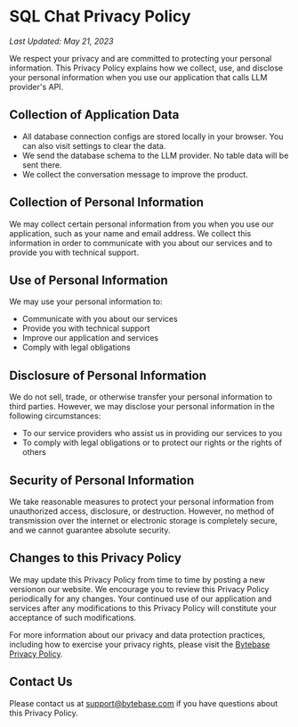 # SQL Chat Privacy Policy

_Last Updated: May 21, 2023_

We respect your privacy and are committed to protecting your personal information. This Privacy Policy explains how we collect, use, and disclose your personal information when you use our application that calls LLM provider's API.

## Collection of Application Data

- All database connection configs are stored locally in your browser. You can also visit settings to clear the data.
- We send the database schema to the LLM provider. No table data will be sent there.
- We collect the conversation message to improve the product.

## Collection of Personal Information

We may collect certain personal information from you when you use our application, such as your name and email address. We collect this information in order to communicate with you about our services and to provide you with technical support.

## Use of Personal Information

We may use your personal information to:

- Communicate with you about our services
- Provide you with technical support
- Improve our application and services
- Comply with legal obligations

## Disclosure of Personal Information

We do not sell, trade, or otherwise transfer your personal information to third parties. However, we may disclose your personal information in the following circumstances:

- To our service providers who assist us in providing our services to you
- To comply with legal obligations or to protect our rights or the rights of others

## Security of Personal Information

We take reasonable measures to protect your personal information from unauthorized access, disclosure, or destruction. However, no method of transmission over the internet or electronic storage is completely secure, and we cannot guarantee absolute security.

## Changes to this Privacy Policy

We may update this Privacy Policy from time to time by posting a new versionon our website. We encourage you to review this Privacy Policy periodically for any changes. Your continued use of our application and services after any modifications to this Privacy Policy will constitute your acceptance of such modifications.

For more information about our privacy and data protection practices, including how to exercise your privacy rights, please visit the [Bytebase Privacy Policy](https://bytebase.com/privacy).

## Contact Us

Please contact us at support@bytebase.com if you have questions about this Privacy Policy.
